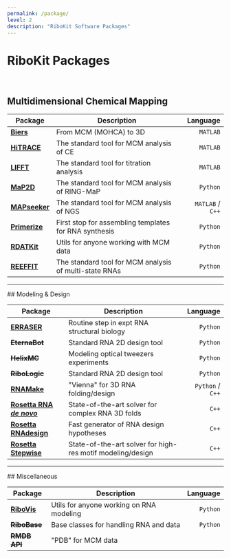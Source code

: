 ```yaml
---
permalink: /package/
level: 2
description: "RiboKit Software Packages"
---
```


# RiboKit Packages

<br/>

## Multidimensional Chemical Mapping

| Package | Description | Language |
| --- | --- | ---: |
| [**Biers**](/Biers/) | From MCM (MOHCA) to 3D | `MATLAB` |
| [**HiTRACE**](/HiTRACE/) | The standard tool for MCM analysis of CE | `MATLAB` |
| [**LIFFT**](/LIFFT/) | The standard tool for titration analysis | `MATLAB` |
| [**MaP2D**](/MaP2D/) | The standard tool for MCM analysis of RING-MaP | `Python` |
| [**MAPseeker**](/MAPseeker/) | The standard tool for MCM analysis of NGS | `MATLAB` / `C++` |
| [**Primerize**](/Primerize/) | First stop for assembling templates for RNA synthesis | `Python` |
| [**RDATKit**](/RDATKit/) | Utils for anyone working with MCM data | `Python` |
| [**REEFFIT**](/REEFFIT/) | The standard tool for MCM analysis of multi-state RNAs | `Python` |

<hr/>
## Modeling &amp; Design

| Package | Description | Language |
| --- | --- | ---: |
| [**ERRASER**](/ERRASER/) | Routine step in expt RNA structural biology | `Python` |
| ~~**EternaBot**~~ | Standard RNA 2D design tool | `Python` |
| ~~**HelixMC**~~ | Modeling optical tweezers experiments | `Python` |
| ~~**RiboLogic**~~ | Standard RNA 2D design tool | `Python` |
| [**RNAMake**](/RNAMake/) | "Vienna" for 3D RNA folding/design | `Python` / `C++` |
| [**Rosetta RNA _de novo_**](/RNADenovo/) | State-of-the-art solver for complex RNA 3D folds | `C++` |
| [**Rosetta RNAdesign**](/RNADesign/) | Fast generator of RNA design hypotheses | `C++` |
| [**Rosetta Stepwise**](/Stepwise/) | State-of-the-art solver for high-res motif modeling/design | `C++` |

<hr/>
## Miscellaneous

| Package | Description | Language |
| --- | --- | ---: |
| [**RiboVis**](/RiboVis/) | Utils for anyone working on RNA modeling | `Python` |
| ~~**RiboBase**~~ | Base classes for handling RNA and data | `Python` |
| ~~**RMDB API**~~ | "PDB" for MCM data | |
